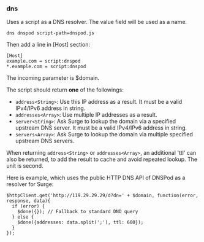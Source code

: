 ### dns

Uses a script as a DNS resolver. The value field will be used as a name.

`dns dnspod script-path=dnspod.js`

Then add a line in \[Host\] section:

```
[Host]
example.com = script:dnspod
*.example.com = script:dnspod
```

The incoming parameter is $domain.

The script should return **one** of the followings:

*   `address<String>`: Use this IP address as a result. It must be a valid IPv4/IPv6 address in string.
*   `addresses<Array>`: Use multiple IP addresses as a result.
*   `server<String>`: Ask Surge to lookup the domain via a specified upstream DNS server. It must be a valid IPv4/IPv6 address in string.
*   `servers<Array>`: Ask Surge to lookup the domain via multiple specified upstream DNS servers.

When returning `address<String>` or `addresses<Array>`, an additional 'ttl' can also be returned, to add the result to cache and avoid repeated lookup. The unit is second.

Here is example, which uses the public HTTP DNS API of DNSPod as a resolver for Surge:

```
$httpClient.get('http://119.29.29.29/d?dn=' + $domain, function(error, response, data){
  if (error) {
    $done({}); // Fallback to standard DND query
  } else {
    $done({addresses: data.split(';'), ttl: 600});
  }
});
```